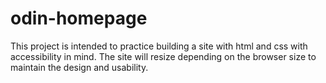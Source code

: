 # odin-homepage

This project is intended to practice building a site with html and css with accessibility in mind. The site will resize depending on the browser size to maintain the design and usability.